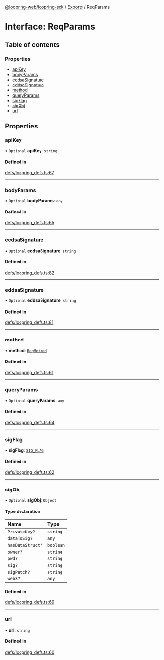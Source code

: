 [@loopring-web/loopring-sdk](../README.md) / [Exports](../modules.md) / ReqParams

# Interface: ReqParams

## Table of contents

### Properties

- [apiKey](ReqParams.md#apikey)
- [bodyParams](ReqParams.md#bodyparams)
- [ecdsaSignature](ReqParams.md#ecdsasignature)
- [eddsaSignature](ReqParams.md#eddsasignature)
- [method](ReqParams.md#method)
- [queryParams](ReqParams.md#queryparams)
- [sigFlag](ReqParams.md#sigflag)
- [sigObj](ReqParams.md#sigobj)
- [url](ReqParams.md#url)

## Properties

### apiKey

• `Optional` **apiKey**: `string`

#### Defined in

[defs/loopring_defs.ts:67](https://github.com/Loopring/loopring_sdk/blob/1b21a8d/src/defs/loopring_defs.ts#L67)

___

### bodyParams

• `Optional` **bodyParams**: `any`

#### Defined in

[defs/loopring_defs.ts:65](https://github.com/Loopring/loopring_sdk/blob/1b21a8d/src/defs/loopring_defs.ts#L65)

___

### ecdsaSignature

• `Optional` **ecdsaSignature**: `string`

#### Defined in

[defs/loopring_defs.ts:82](https://github.com/Loopring/loopring_sdk/blob/1b21a8d/src/defs/loopring_defs.ts#L82)

___

### eddsaSignature

• `Optional` **eddsaSignature**: `string`

#### Defined in

[defs/loopring_defs.ts:81](https://github.com/Loopring/loopring_sdk/blob/1b21a8d/src/defs/loopring_defs.ts#L81)

___

### method

• **method**: [`ReqMethod`](../enums/ReqMethod.md)

#### Defined in

[defs/loopring_defs.ts:61](https://github.com/Loopring/loopring_sdk/blob/1b21a8d/src/defs/loopring_defs.ts#L61)

___

### queryParams

• `Optional` **queryParams**: `any`

#### Defined in

[defs/loopring_defs.ts:64](https://github.com/Loopring/loopring_sdk/blob/1b21a8d/src/defs/loopring_defs.ts#L64)

___

### sigFlag

• **sigFlag**: [`SIG_FLAG`](../enums/SIG_FLAG.md)

#### Defined in

[defs/loopring_defs.ts:62](https://github.com/Loopring/loopring_sdk/blob/1b21a8d/src/defs/loopring_defs.ts#L62)

___

### sigObj

• `Optional` **sigObj**: `Object`

#### Type declaration

| Name | Type |
| :------ | :------ |
| `PrivateKey?` | `string` |
| `dataToSig?` | `any` |
| `hasDataStruct?` | `boolean` |
| `owner?` | `string` |
| `pwd?` | `string` |
| `sig?` | `string` |
| `sigPatch?` | `string` |
| `web3?` | `any` |

#### Defined in

[defs/loopring_defs.ts:69](https://github.com/Loopring/loopring_sdk/blob/1b21a8d/src/defs/loopring_defs.ts#L69)

___

### url

• **url**: `string`

#### Defined in

[defs/loopring_defs.ts:60](https://github.com/Loopring/loopring_sdk/blob/1b21a8d/src/defs/loopring_defs.ts#L60)
